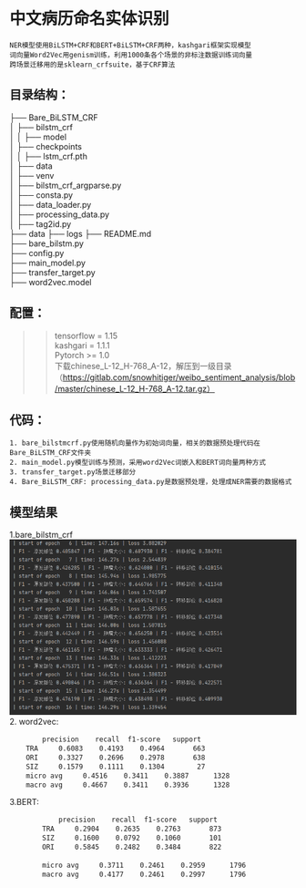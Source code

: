 # 中文病历命名实体识别

    NER模型使用BiLSTM+CRF和BERT+BiLSTM+CRF两种，kashgari框架实现模型
    词向量Word2Vec用genism训练，利用1000条各个场景的非标注数据训练词向量  
    跨场景迁移用的是sklearn_crfsuite，基于CRF算法
## 目录结构：
├── Bare_BiLSTM_CRF  
│ ├──  bilstm_crf  
│ │ ├── model  
│ ├──  checkpoints  
│ │ ├── lstm_crf.pth  
│ ├──  data  
│ ├──  venv  
│ ├──  bilstm_crf_argparse.py  
│ ├──  consta.py  
│ ├──  data_loader.py  
│ ├──  processing_data.py  
│ ├──  tag2id.py  
├── data 
├── logs 
├── README.md  
├── bare_bilstm.py  
├── config.py  
├── main_model.py  
├── transfer_target.py  
├── word2vec.model  


## 配置：
>> tensorflow = 1.15  
>> kashgari = 1.1.1  
>> Pytorch >= 1.0  
>> 下载chinese_L-12_H-768_A-12，解压到一级目录 （https://gitlab.com/snowhitiger/weibo_sentiment_analysis/blob/master/chinese_L-12_H-768_A-12.tar.gz）

## 代码：
    1. bare_bilstmcrf.py使用随机向量作为初始词向量，相关的数据预处理代码在Bare_BiLSTM_CRF文件夹  
    2. main_model.py模型训练与预测，采用word2Vec词嵌入和BERT词向量两种方式  
    3. transfer_target.py场景迁移部分  
    4. Bare_BiLSTM_CRF: processing_data.py是数据预处理，处理成NER需要的数据格式
  
## 模型结果
1.bare_bilstm_crf  
![bare_bilstm+crf](https://github.com/Fitnessnlp/Clinical_ner/blob/master/Bare_BiLSTM_CRF/1610012131(1).png)   
2. word2vec:

            precision    recall  f1-score   support  
        TRA     0.6083    0.4193    0.4964       663  
        ORI     0.3327    0.2696    0.2978       638  
        SIZ     0.1579    0.1111    0.1304        27    
        micro avg     0.4516    0.3411    0.3887      1328  
        macro avg     0.4667    0.3411    0.3936      1328  

3.BERT:

                precision    recall  f1-score   support  
            TRA     0.2904    0.2635    0.2763       873  
            SIZ     0.1600    0.0792    0.1060       101  
            ORI     0.5845    0.2482    0.3484       822  
            
            micro avg     0.3711    0.2461    0.2959      1796  
            macro avg     0.4177    0.2461    0.2997      1796

